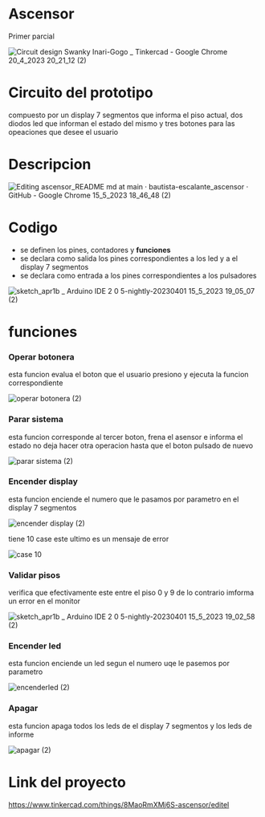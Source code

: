 # Ascensor
Primer parcial

![Circuit design Swanky Inari-Gogo _ Tinkercad - Google Chrome 20_4_2023 20_21_12 (2)](https://github.com/bautista-escalante/ascensor/assets/123372673/ed979e49-ee34-48d3-bc89-53a80d067382)

# Circuito del prototipo
compuesto por un display 7 segmentos que informa el piso actual, dos diodos led que informan el estado del mismo y tres botones para las opeaciones que desee el usuario

# Descripcion 



![Editing ascensor_README md at main · bautista-escalante_ascensor · GitHub - Google Chrome 15_5_2023 18_46_48 (2)](https://github.com/bautista-escalante/ascensor/assets/123372673/b46b2634-a429-4126-8e5d-d4dbd049bc02)

# Codigo
  * se definen los pines, contadores y __funciones__ 
  * se declara como salida los pines correspondientes a los led y a el display 7 segmentos
  * se declara como entrada a los pines correspondientes a los pulsadores 

![sketch_apr1b _ Arduino IDE 2 0 5-nightly-20230401 15_5_2023 19_05_07 (2)](https://github.com/bautista-escalante/ascensor/assets/123372673/c769bd69-b281-4f09-9779-05a4d2801ad5)

# funciones

### Operar botonera
 esta funcion evalua el boton que el usuario presiono y ejecuta la funcion correspondiente 

![operar botonera (2)](https://github.com/bautista-escalante/ascensor/assets/123372673/7ebaccbb-c782-4600-8f5c-23839750d2d5)

### Parar sistema
esta funcion corresponde al tercer boton, frena el asensor e informa el estado no deja hacer otra operacion hasta que el boton pulsado de nuevo

![parar sistema (2)](https://github.com/bautista-escalante/ascensor/assets/123372673/14c5854c-86d7-48cc-9fa4-f53c23437c65)

### Encender display 
esta funcion enciende el numero que le pasamos por parametro en el display 7 segmentos 

![encender display (2)](https://github.com/bautista-escalante/ascensor/assets/123372673/ebfabdd4-ca45-4eaf-831e-5584ab71ca57)

tiene 10 case este ultimo es un mensaje de error 

![case 10](https://github.com/bautista-escalante/ascensor/assets/123372673/27fbe103-888b-4e11-ad36-6380586644b6)

### Validar pisos 
verifica que efectivamente este entre el piso 0 y 9 de lo contrario imforma un error en el monitor 

![sketch_apr1b _ Arduino IDE 2 0 5-nightly-20230401 15_5_2023 19_02_58 (2)](https://github.com/bautista-escalante/ascensor/assets/123372673/5dfe970a-24a8-4c28-bb2e-2b9f6c11e9bc)

### Encender led 
esta funcion enciende un led segun el numero uqe le pasemos por parametro 

![encenderled (2)](https://github.com/bautista-escalante/ascensor/assets/123372673/7af02c50-7aa7-4d2f-834e-1e16302f16c8)

### Apagar
esta funcion apaga todos los leds de el display 7 segmentos y los leds de informe 

![apagar (2)](https://github.com/bautista-escalante/ascensor/assets/123372673/e55c1e6e-050f-4185-92e5-902b732c31d0)

# Link del proyecto

https://www.tinkercad.com/things/8MaoRmXMj6S-ascensor/editel



